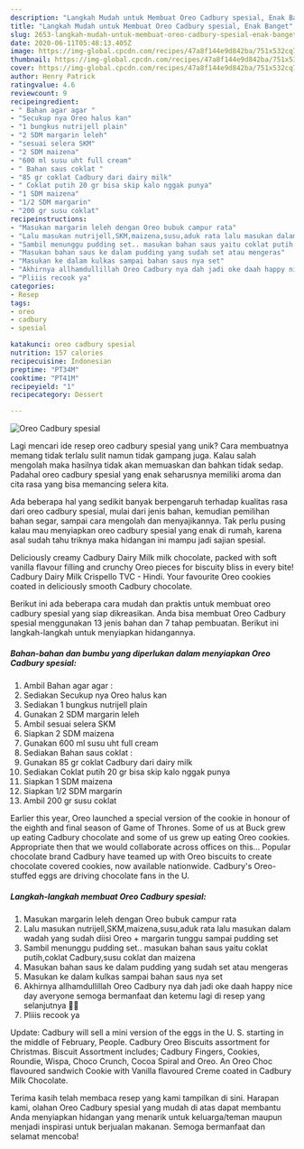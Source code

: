 ```yaml
---
description: "Langkah Mudah untuk Membuat Oreo Cadbury spesial, Enak Banget"
title: "Langkah Mudah untuk Membuat Oreo Cadbury spesial, Enak Banget"
slug: 2653-langkah-mudah-untuk-membuat-oreo-cadbury-spesial-enak-banget
date: 2020-06-11T05:48:13.405Z
image: https://img-global.cpcdn.com/recipes/47a8f144e9d842ba/751x532cq70/oreo-cadbury-spesial-foto-resep-utama.jpg
thumbnail: https://img-global.cpcdn.com/recipes/47a8f144e9d842ba/751x532cq70/oreo-cadbury-spesial-foto-resep-utama.jpg
cover: https://img-global.cpcdn.com/recipes/47a8f144e9d842ba/751x532cq70/oreo-cadbury-spesial-foto-resep-utama.jpg
author: Henry Patrick
ratingvalue: 4.6
reviewcount: 9
recipeingredient:
- " Bahan agar agar "
- "Secukup nya Oreo halus kan"
- "1 bungkus nutrijell plain"
- "2 SDM margarin leleh"
- "sesuai selera SKM"
- "2 SDM maizena"
- "600 ml susu uht full cream"
- " Bahan saus coklat "
- "85 gr coklat Cadbury dari dairy milk"
- " Coklat putih 20 gr bisa skip kalo nggak punya"
- "1 SDM maizena"
- "1/2 SDM margarin"
- "200 gr susu coklat"
recipeinstructions:
- "Masukan margarin leleh dengan Oreo bubuk campur rata"
- "Lalu masukan nutrijell,SKM,maizena,susu,aduk rata lalu masukan dalam wadah yang sudah diisi Oreo + margarin tunggu sampai pudding set"
- "Sambil menunggu pudding set.. masukan bahan saus yaitu coklat putih,coklat Cadbury,susu coklat dan maizena"
- "Masukan bahan saus ke dalam pudding yang sudah set atau mengeras"
- "Masukan ke dalam kulkas sampai bahan saus nya set"
- "Akhirnya allhamdullillah Oreo Cadbury nya dah jadi oke daah happy nice day averyone semoga bermanfaat dan ketemu lagi di resep yang selanjutnya 🥰😌"
- "Pliiis recook ya"
categories:
- Resep
tags:
- oreo
- cadbury
- spesial

katakunci: oreo cadbury spesial 
nutrition: 157 calories
recipecuisine: Indonesian
preptime: "PT34M"
cooktime: "PT41M"
recipeyield: "1"
recipecategory: Dessert

---
```



![Oreo Cadbury spesial](https://img-global.cpcdn.com/recipes/47a8f144e9d842ba/751x532cq70/oreo-cadbury-spesial-foto-resep-utama.jpg)

Lagi mencari ide resep oreo cadbury spesial yang unik? Cara membuatnya memang tidak terlalu sulit namun tidak gampang juga. Kalau salah mengolah maka hasilnya tidak akan memuaskan dan bahkan tidak sedap. Padahal oreo cadbury spesial yang enak seharusnya memiliki aroma dan cita rasa yang bisa memancing selera kita.

Ada beberapa hal yang sedikit banyak berpengaruh terhadap kualitas rasa dari oreo cadbury spesial, mulai dari jenis bahan, kemudian pemilihan bahan segar, sampai cara mengolah dan menyajikannya. Tak perlu pusing kalau mau menyiapkan oreo cadbury spesial yang enak di rumah, karena asal sudah tahu triknya maka hidangan ini mampu jadi sajian spesial.

Deliciously creamy Cadbury Dairy Milk milk chocolate, packed with soft vanilla flavour filling and crunchy Oreo pieces for biscuity bliss in every bite! Cadbury Dairy Milk Crispello TVC - Hindi. Your favourite Oreo cookies coated in deliciously smooth Cadbury chocolate.


Berikut ini ada beberapa cara mudah dan praktis untuk membuat oreo cadbury spesial yang siap dikreasikan. Anda bisa membuat Oreo Cadbury spesial menggunakan 13 jenis bahan dan 7 tahap pembuatan. Berikut ini langkah-langkah untuk menyiapkan hidangannya.

<!--inarticleads1-->

##### Bahan-bahan dan bumbu yang diperlukan dalam menyiapkan Oreo Cadbury spesial:

1. Ambil  Bahan agar agar :
1. Sediakan Secukup nya Oreo halus kan
1. Sediakan 1 bungkus nutrijell plain
1. Gunakan 2 SDM margarin leleh
1. Ambil sesuai selera SKM
1. Siapkan 2 SDM maizena
1. Gunakan 600 ml susu uht full cream
1. Sediakan  Bahan saus coklat :
1. Gunakan 85 gr coklat Cadbury dari dairy milk
1. Sediakan  Coklat putih 20 gr bisa skip kalo nggak punya
1. Siapkan 1 SDM maizena
1. Siapkan 1/2 SDM margarin
1. Ambil 200 gr susu coklat


Earlier this year, Oreo launched a special version of the cookie in honour of the eighth and final season of Game of Thrones. Some of us at Buck grew up eating Cadbury chocolate and some of us grew up eating Oreo cookies. Appropriate then that we would collaborate across offices on this… Popular chocolate brand Cadbury have teamed up with Oreo biscuits to create chocolate covered cookies, now available nationwide. Cadbury&#39;s Oreo-stuffed eggs are driving chocolate fans in the U. 

<!--inarticleads2-->

##### Langkah-langkah membuat Oreo Cadbury spesial:

1. Masukan margarin leleh dengan Oreo bubuk campur rata
1. Lalu masukan nutrijell,SKM,maizena,susu,aduk rata lalu masukan dalam wadah yang sudah diisi Oreo + margarin tunggu sampai pudding set
1. Sambil menunggu pudding set.. masukan bahan saus yaitu coklat putih,coklat Cadbury,susu coklat dan maizena
1. Masukan bahan saus ke dalam pudding yang sudah set atau mengeras
1. Masukan ke dalam kulkas sampai bahan saus nya set
1. Akhirnya allhamdullillah Oreo Cadbury nya dah jadi oke daah happy nice day averyone semoga bermanfaat dan ketemu lagi di resep yang selanjutnya 🥰😌
1. Pliiis recook ya


Update: Cadbury will sell a mini version of the eggs in the U. S. starting in the middle of February, People. Cadbury Oreo Biscuits assortment for Christmas. Biscuit Assortment includes; Cadbury Fingers, Cookies, Roundie, Wispa, Choco Crunch, Cocoa Spiral and Oreo. An Oreo Choc flavoured sandwich Cookie with Vanilla flavoured Creme coated in Cadbury Milk Chocolate. 

Terima kasih telah membaca resep yang kami tampilkan di sini. Harapan kami, olahan Oreo Cadbury spesial yang mudah di atas dapat membantu Anda menyiapkan hidangan yang menarik untuk keluarga/teman maupun menjadi inspirasi untuk berjualan makanan. Semoga bermanfaat dan selamat mencoba!
